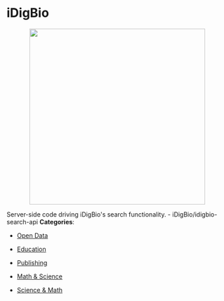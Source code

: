 # iDigBio

<p align="center">
    <img width="400" src="https://raw.githubusercontent.com/awesome-apis/awesome-apis/apis/idigbio/logo_256x256.png" />
</p>


Server-side code driving iDigBio's search functionality.  - iDigBio/idigbio-search-api
**Categories**:

- [Open Data](https://github/awesome-apis/awesome-apis#open-data)

- [Education](https://github/awesome-apis/awesome-apis#education)

- [Publishing](https://github/awesome-apis/awesome-apis#publishing)

- [Math & Science](https://github/awesome-apis/awesome-apis#math-and-science)

- [Science & Math](https://github/awesome-apis/awesome-apis#science-and-math)



